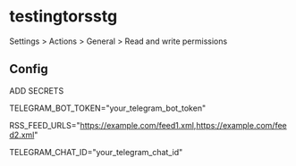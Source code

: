 # testingtorsstg

Settings > Actions > General > Read and write permissions


## Config

ADD SECRETS

TELEGRAM_BOT_TOKEN="your_telegram_bot_token"

RSS_FEED_URLS="https://example.com/feed1.xml,https://example.com/feed2.xml"

TELEGRAM_CHAT_ID="your_telegram_chat_id"
